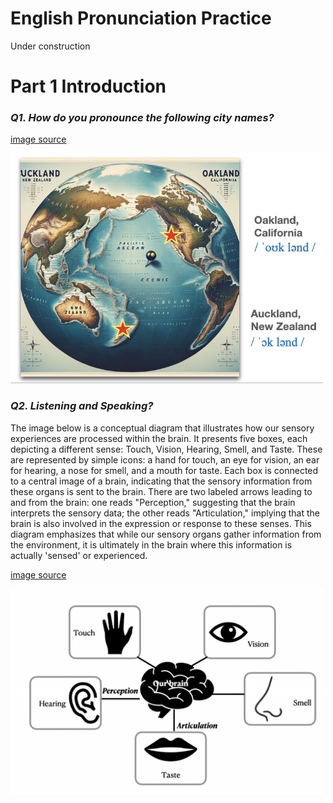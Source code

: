 # English Pronunciation Practice

Under construction

# Part 1 Introduction

### _Q1. How do you pronounce the following city names?_

[image source](https://github.com/MK316/Engpro/blob/main/images/Q1_oakland_image.png)

<img src="https://github.com/MK316/Engpro/blob/main/images/oakland.png" width="500"/>

### _Q2. Listening and Speaking?_
The image below is a conceptual diagram that illustrates how our sensory experiences are processed within the brain. It presents five boxes, each depicting a different sense: Touch, Vision, Hearing, Smell, and Taste. These are represented by simple icons: a hand for touch, an eye for vision, an ear for hearing, a nose for smell, and a mouth for taste. Each box is connected to a central image of a brain, indicating that the sensory information from these organs is sent to the brain. There are two labeled arrows leading to and from the brain: one reads "Perception," suggesting that the brain interprets the sensory data; the other reads "Articulation," implying that the brain is also involved in the expression or response to these senses. This diagram emphasizes that while our sensory organs gather information from the environment, it is ultimately in the brain where this information is actually 'sensed' or experienced.

[image source](https://github.com/MK316/Engpro/blob/main/images/brain_sense.png)

<img src="https://github.com/MK316/Engpro/blob/main/images/brain_sense.png" width="500"/>
